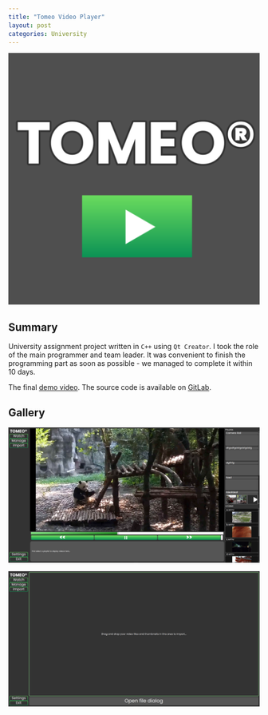 ```yaml
---
title: "Tomeo Video Player"
layout: post
categories: University
---
```


![Tomeo_Thumbnail](/assets/img/tomeo/logo.png)


## Summary

University assignment project written in `C++` using `Qt Creator`. I took the role of the main programmer and team leader. It was convenient to finish the programming part as soon as possible - we managed to complete it within 10 days.

The final [demo video](https://www.youtube.com/watch?v=PQbkeEyhpVg). The source code is available on [GitLab](https://gitlab.com/Pawel_Wilczewski/tomeo_g35).

## Gallery

![Tomeo_Screenshot_1](/assets/img/tomeo/Screenshot_1.png)

![Tomeo_Screenshot_2](/assets/img/tomeo/Screenshot_2.png)
